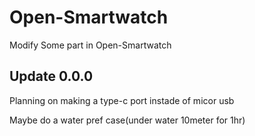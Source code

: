 # Open-Smartwatch
Modify Some part in Open-Smartwatch

Update 0.0.0
-------
Planning on making a type-c port instade of micor usb

Maybe do a water pref case(under water 10meter for 1hr)
